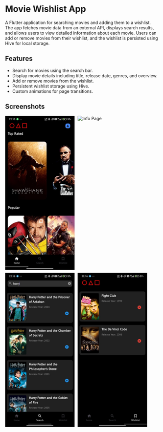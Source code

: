 # Movie Wishlist App

A Flutter application for searching movies and adding them to a wishlist. The app fetches movie data from an external API, displays search results, and allows users to view detailed information about each movie. Users can add or remove movies from their wishlist, and the wishlist is persisted using Hive for local storage.

## Features

- Search for movies using the search bar.
- Display movie details including title, release date, genres, and overview.
- Add or remove movies from the wishlist.
- Persistent wishlist storage using Hive.
- Custom animations for page transitions.

## Screenshots

<div style="display: flex; flex-wrap: wrap; gap: 10px;">
  <img src="screenshots/homePage.jpeg" alt="Home Page" style="flex: 1; min-width: 200px; max-width: 45%; height: auto;">
  <img src="screenshots/infoPage.jpeg" alt="Info Page" style="flex: 1; min-width: 200px; max-width: 45%; height: auto;">
  <img src="screenshots/searchPage.jpeg" alt="Search Page" style="flex: 1; min-width: 200px; max-width: 45%; height: auto;">
  <img src="screenshots/wishlistPage.jpeg" alt="Wishlist Page" style="flex: 1; min-width: 200px; max-width: 45%; height: auto;">
</div>


